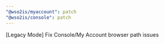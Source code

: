 ```yaml
---
"@wso2is/myaccount": patch
"@wso2is/console": patch
---
```


[Legacy Mode] Fix Console/My Account browser path issues
